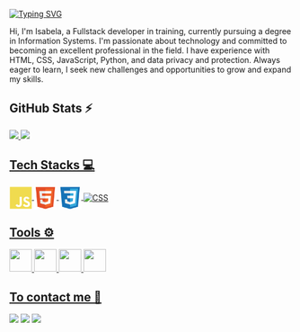 
[![Typing SVG](https://readme-typing-svg.herokuapp.com?font=Fira+Code&pause=1000&color=8B3CF0&width=435&lines=Hello+everyone%2C)](https://git.io/typing-svg)

Hi, I'm Isabela, a Fullstack developer in training, currently pursuing a degree in Information Systems. I'm passionate about technology and committed to becoming an excellent professional in the field. I have experience with HTML, CSS, JavaScript, Python, and data privacy and protection. Always eager to learn, I seek new challenges and opportunities to grow and expand my skills.

<h2>GitHub Stats ⚡ </h2>
 <div>
   <a href="https://github.com/isabela-mnz">
   <img height="180em" src="https://github-readme-stats.vercel.app/api?username=isabela-mnz&theme=midnight-purple&show_icons=true"/>
   <img height="180em" src="https://github-readme-stats.vercel.app/api/top-langs/?username=isabela-mnz&layout=compact&langs_count=7&theme=midnight-purple"/>
</div>

<h2>Tech Stacks 💻 </h2>
<div style="display: inline_block">
  <img align="center" alt="Js" height="40" width="40" src="https://raw.githubusercontent.com/devicons/devicon/master/icons/javascript/javascript-plain.svg">
  <img align="center" alt="HTML" height="40" width="40" src="https://raw.githubusercontent.com/devicons/devicon/master/icons/html5/html5-original.svg">
  <img align="center" alt="CSS" height="40" width="40" src="https://raw.githubusercontent.com/devicons/devicon/master/icons/css3/css3-original.svg">
  <img align="center" alt="CSS" height="40" width="40" src="https://cdn.simpleicons.org/python/3776AB"/>
 
 <h2>Tools ⚙ </h2>
  <p>
    <img height= "40" width="40" src="https://cdn.jsdelivr.net/gh/devicons/devicon@latest/icons/vscode/vscode-original.svg" />
    <img height="40" width="40" src="https://cdn.simpleicons.org/vercel/000000"/>
    <img height="40" width="40" src="https://cdn.simpleicons.org/git/ff9000"/>
    <img height="40" width="40" src="https://cdn.jsdelivr.net/gh/devicons/devicon@latest/icons/figma/figma-original.svg" />
  </p>
 </div>
 
 <h2>To contact me 📮 </h2>
 <div> 
<a href="https://www.linkedin.com/in/isabela-menezes-dev/" target="_blank"><img src="https://img.shields.io/badge/-LinkedIn-%230077B5?style=for-the-badge&logo=linkedin&logoColor=white" target="_blank"></a>
<a href = "mailto:isabelamenezes843@gmail.com"><img src="https://img.shields.io/badge/Gmail-D14836?style=for-the-badge&logo=gmail&logoColor=white" target="_blank"></a>
<a href="https://www.duolingo.com/profile/Aleb_vzx" target="_blank"><img src="https://img.shields.io/badge/Duolingo-58CC02?style=for-the-badge&logo=duolingo&logoColor=white"></a>

